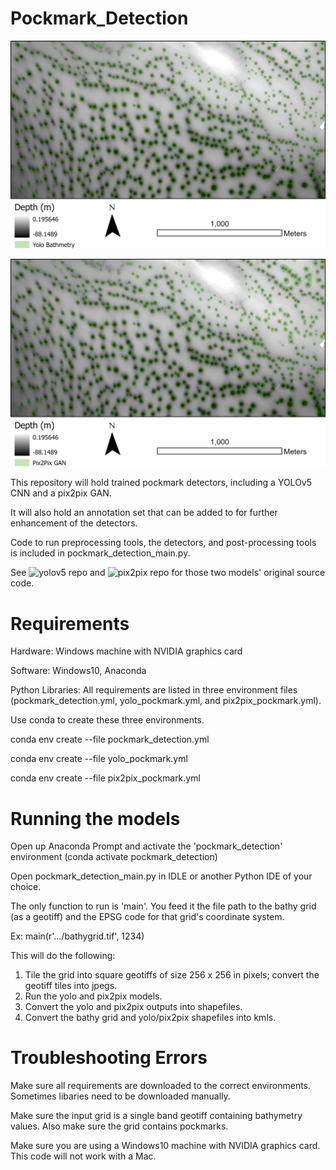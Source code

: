 # Pockmark_Detection

![yolo](/images/pass_dem_yolo.png)

![pix2pix](/images/pass_dem_gan.png)

This repository will hold trained pockmark detectors, including a YOLOv5 CNN and a pix2pix GAN.

It will also hold an annotation set that can be added to for further enhancement of the detectors.

Code to run preprocessing tools, the detectors, and post-processing tools is included in pockmark_detection_main.py. 

See ![yolov5 repo](https://github.com/ultralytics/yolov5) and ![pix2pix repo](https://github.com/junyanz/pytorch-CycleGAN-and-pix2pix) for those two models' original source code.

# Requirements

Hardware: Windows machine with NVIDIA graphics card

Software: Windows10, Anaconda

Python Libraries: All requirements are listed in three environment files (pockmark_detection.yml, yolo_pockmark.yml, and pix2pix_pockmark.yml).

Use conda to create these three environments.

conda env create --file pockmark_detection.yml

conda env create --file yolo_pockmark.yml

conda env create --file pix2pix_pockmark.yml

# Running the models

Open up Anaconda Prompt and activate the 'pockmark_detection' environment (conda activate pockmark_detection)

Open pockmark_detection_main.py in IDLE or another Python IDE of your choice.

The only function to run is 'main'. You feed it the file path to the bathy grid (as a geotiff) and the EPSG code for that grid's coordinate system.

Ex: main(r'.../bathygrid.tif', 1234)

This will do the following:

1. Tile the grid into square geotiffs of size 256 x 256 in pixels; convert the geotiff tiles into jpegs.
2. Run the yolo and pix2pix models.
3. Convert the yolo and pix2pix outputs into shapefiles.
4. Convert the bathy grid and yolo/pix2pix shapefiles into kmls.

# Troubleshooting Errors

Make sure all requirements are downloaded to the correct environments. Sometimes libaries need to be downloaded manually.

Make sure the input grid is a single band geotiff containing bathymetry values. Also make sure the grid contains pockmarks.

Make sure you are using a Windows10 machine with NVIDIA graphics card. This code will not work with a Mac. 